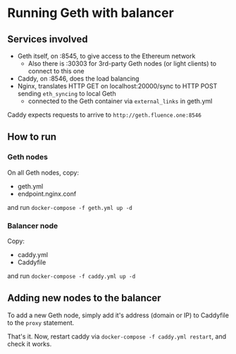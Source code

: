 # Running Geth with balancer
## Services involved
- Geth itself, on :8545, to give access to the Ethereum network
    - Also there is :30303 for 3rd-party Geth nodes (or light clients) to connect to this one
- Caddy, on :8546, does the load balancing
- Nginx, translates HTTP GET on localhost:20000/sync to HTTP POST sending `eth_syncing` to local Geth
    - connected to the Geth container via `external_links` in geth.yml

Caddy expects requests to arrive to `http://geth.fluence.one:8546`

## How to run
### Geth nodes
On all Geth nodes, copy:
 - geth.yml
 - endpoint.nginx.conf
 
and run `docker-compose -f geth.yml up -d`

### Balancer node
Copy:
- caddy.yml
- Caddyfile

and run `docker-compose -f caddy.yml up -d`

## Adding new nodes to the balancer
To add a new Geth node, simply add it's address (domain or IP) to Caddyfile to the `proxy` statement.

That's it. Now, restart caddy via `docker-compose -f caddy.yml restart`, and check it works.
    